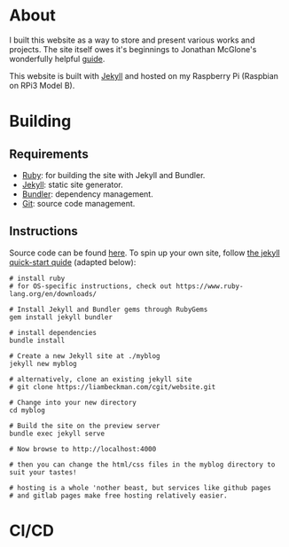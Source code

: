 # About

I built this website as a way to store and present various works and projects. The site itself owes it's beginnings to Jonathan McGlone's wonderfully helpful [guide](jmcglone.com/guides/github-pages/).

This website is built with [Jekyll](https://jekyllrb.com/) and hosted on my Raspberry Pi (Raspbian on RPi3 Model B).

# Building

## Requirements

- [Ruby](https://www.ruby-lang.org/en/): for building the site with Jekyll and Bundler.
- [Jekyll](https://jekyllrb.com/): static site generator.
- [Bundler](https://bundler.io/): dependency management.
- [Git](https://www.ruby-lang.org/en/): source code management.

## Instructions

Source code can be found [here](https://github.com/lbeckman314/lbeckman314.github.io). To spin up your own site, follow [the jekyll quick-start quide](https://jekyllrb.com/docs/quickstart/) (adapted below):

```shell
# install ruby
# for OS-specific instructions, check out https://www.ruby-lang.org/en/downloads/

# Install Jekyll and Bundler gems through RubyGems
gem install jekyll bundler

# install dependencies
bundle install

# Create a new Jekyll site at ./myblog
jekyll new myblog

# alternatively, clone an existing jekyll site
# git clone https://liambeckman.com/cgit/website.git

# Change into your new directory
cd myblog

# Build the site on the preview server
bundle exec jekyll serve

# Now browse to http://localhost:4000

# then you can change the html/css files in the myblog directory to suit your tastes!

# hosting is a whole 'nother beast, but services like github pages
# and gitlab pages make free hosting relatively easier.
```

# CI/CD


